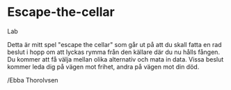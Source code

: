 # Escape-the-cellar
 Lab 

Detta är mitt spel "escape the cellar" som går ut på att du skall fatta en rad beslut i hopp om att lyckas rymma från den källare där du nu hålls fången. Du kommer att få välja mellan olika alternativ och mata in data. Vissa beslut kommer leda dig på vägen mot frihet, andra på vägen mot din död. 
 

 /Ebba Thorolvsen
 



